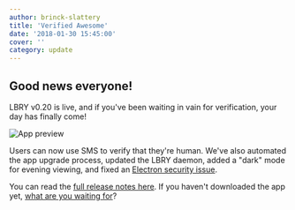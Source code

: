```yaml
---
author: brinck-slattery
title: 'Verified Awesome'
date: '2018-01-30 15:45:00'
cover: ''
category: update
---
```


## Good news everyone!

LBRY v0.20 is live, and if you've been waiting in vain for verification, your day has finally come!

![App preview](https://spee.ch/3/2point01.png)

Users can now use SMS to verify that they're human. We've also automated the app upgrade process, updated the LBRY daemon, added a "dark" mode for evening viewing, and fixed an [Electron security issue](https://electronjs.org/blog/protocol-handler-fix).

You can read the [full release notes here](https://github.com/lbryio/lbry-desktop/releases/tag/v0.20.0). If you haven't downloaded the app yet, [what are you waiting for](lbry.io/get)?
